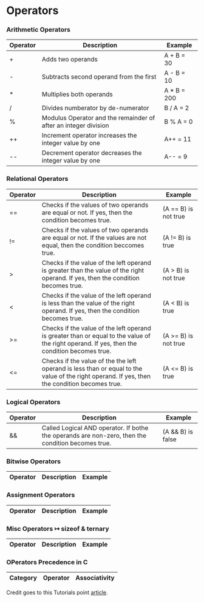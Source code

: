 # Operators

### Arithmetic Operators

| Operator | Description | Example |
|----------|-------------|---------|
| + | Adds two operands | A + B = 30 |
| - | Subtracts second operand from the first | A - B = 10 |
| * | Multiplies both operands | A * B = 200 |
| / | Divides numberator by de-numerator | B / A = 2 |
| % | Modulus Operator and the remainder of after an integer division | B % A = 0 |
| ++ | Increment operator increases the integer value by one | A++ = 11 |
| -- | Decrement operator decreases the integer value by one | A-- = 9 |

### Relational Operators


| Operator | Description | Example |
|----------|-------------|---------|
| == | Checks if the values of two operands are equal or not. If yes, then the condition becomes true. | (A == B) is not true |
| != | Checks if the values of two operands are equal or not. If the values are not equal, then the condition beccomes true. | (A != B) is true |
| > | Checks if the value of the left operand is greater than the value of the right operand. If yes, then the condition becomes true. | (A > B) is not true |
| < | Checks if the value of the left operand is less than the value of the right operand. If yes, then the condition becomes true. | (A < B) is true |
| >= | Checks if the value of the left operand is greater than or equal to the value of the right operand. If yes, then the condition becomes true. | (A >= B) is not true |
| <= | Checks if the value of the the left operand is less than or equal to the value of the right operand. If yes, then the condition becomes true. | (A <= B) is true |

### Logical Operators

| Operator | Description | Example |
|----------|-------------|---------|
| && | Called Logical AND operator. If bothe the operands are non-zero, then the condition becomes true. | (A && B) is false |

### Bitwise Operators


| Operator | Description | Example |
|----------|-------------|---------|

### Assignment Operators

| Operator | Description | Example |
|----------|-------------|---------|

### Misc Operators ↦ sizeof & ternary

| Operator | Description | Example |
|----------|-------------|---------|

### OPerators Precedence in C

| Category | Operator | Associativity |
|----------|----------|---------------|


Credit goes to this Tutorials point [article](http://www.tutorialspoint.com/cprogramming/c_operators.htm).

